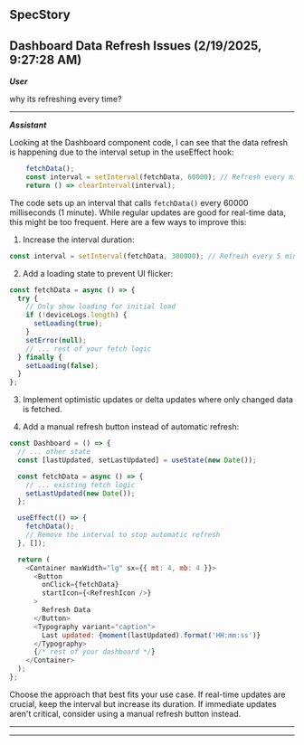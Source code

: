 ## SpecStory

## Dashboard Data Refresh Issues (2/19/2025, 9:27:28 AM)

_**User**_

why its refreshing every time?

---

_**Assistant**_

Looking at the Dashboard component code, I can see that the data refresh is happening due to the interval setup in the useEffect hook:


```174:176:frontend/src/components/Dashboard.js
    fetchData();
    const interval = setInterval(fetchData, 60000); // Refresh every minute
    return () => clearInterval(interval);
```


The code sets up an interval that calls `fetchData()` every 60000 milliseconds (1 minute). While regular updates are good for real-time data, this might be too frequent. Here are a few ways to improve this:

1. Increase the interval duration:
```javascript
const interval = setInterval(fetchData, 300000); // Refresh every 5 minutes
```

2. Add a loading state to prevent UI flicker:
```javascript
const fetchData = async () => {
  try {
    // Only show loading for initial load
    if (!deviceLogs.length) {
      setLoading(true);
    }
    setError(null);
    // ... rest of your fetch logic
  } finally {
    setLoading(false);
  }
};
```

3. Implement optimistic updates or delta updates where only changed data is fetched.

4. Add a manual refresh button instead of automatic refresh:
```javascript
const Dashboard = () => {
  // ... other state
  const [lastUpdated, setLastUpdated] = useState(new Date());

  const fetchData = async () => {
    // ... existing fetch logic
    setLastUpdated(new Date());
  };

  useEffect(() => {
    fetchData();
    // Remove the interval to stop automatic refresh
  }, []);

  return (
    <Container maxWidth="lg" sx={{ mt: 4, mb: 4 }}>
      <Button 
        onClick={fetchData}
        startIcon={<RefreshIcon />}
      >
        Refresh Data
      </Button>
      <Typography variant="caption">
        Last updated: {moment(lastUpdated).format('HH:mm:ss')}
      </Typography>
      {/* rest of your dashboard */}
    </Container>
  );
};
```

Choose the approach that best fits your use case. If real-time updates are crucial, keep the interval but increase its duration. If immediate updates aren't critical, consider using a manual refresh button instead.

---



---

